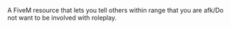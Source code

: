 A FiveM resource that lets you tell others within range that you are afk/Do not want to be involved with roleplay.
